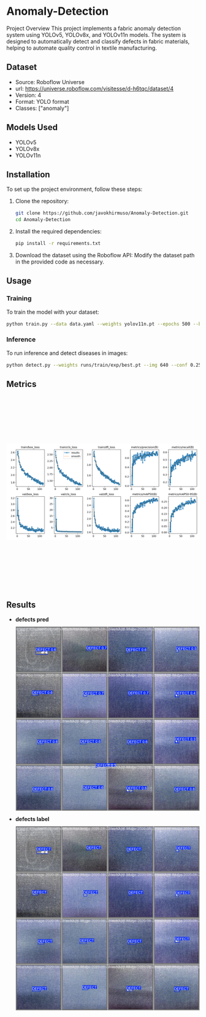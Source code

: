 # Anomaly-Detection
Project Overview
This project implements a fabric anomaly detection system using YOLOv5, YOLOv8x, and YOLOv11n models. The system is designed to automatically detect and classify defects in fabric materials, helping to automate quality control in textile manufacturing.

## Dataset

- Source: Roboflow Universe
- url: https://universe.roboflow.com/visitesse/d-h6tqc/dataset/4
- Version: 4
- Format: YOLO format
- Classes: ["anomaly"]

## Models Used

- YOLOv5
- YOLOv8x
- YOLOv11n

## Installation

To set up the project environment, follow these steps:

1. Clone the repository:

   ```bash
   git clone https://github.com/javokhirmuso/Anomaly-Detection.git
   cd Anomaly-Detection
   ```

2. Install the required dependencies:

   ```bash
   pip install -r requirements.txt
   ```
3. Download the dataset using the Roboflow API:
   Modify the dataset path in the provided code as necessary.

## Usage

### Training

To train the model with your dataset:

```bash
python train.py --data data.yaml --weights yolov11n.pt --epochs 500 --batch 64 --img 640
```

### Inference

To run inference and detect diseases in images:

```bash
python detect.py --weights runs/train/exp/best.pt --img 640 --conf 0.25 --source data/images/
```

## Metrics

  <img src="results/results.png" height="500px" width="100%"
        style="object-fit:contain"
    />

## Results

- **defects pred**
  <img src="results/val_batch0_pred.jpg" height="500px" width="100%"
        style="object-fit:contain"
    />
- **defects label**
  <img src="results/val_batch0_labels.jpg" height="500px" width="100%"
        style="object-fit:contain"
    />
